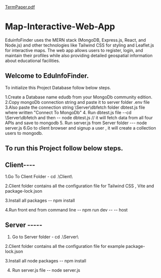 [TermPaper.pdf](https://github.com/user-attachments/files/18876089/TermPaper.pdf)
# Map-Interactive-Web-App
EduinfoFinder uses the MERN stack (MongoDB, Express.js, React, and Node.js) and other technologies like Tailwind CSS for styling and Leaflet.js for interactive maps. The web app allows users to register, login, and maintain their profiles while also providing detailed geospatial information about educational facilities.

Welcome to EduInfoFinder.
-------------------------
To initialize this Project Database follow below steps.

1.Create a Database name edudb from your MongoDb community edition.
2.Copy mongoDb connection string and paste it to server folder .env file 
3.Also paste the connection string \Server\dbfetch folder dbtest.js file where written "Connect To MongoDb"
4. Run dbtest.js file --cd \Server\dbfetch and then -- node dbtest.js // it will fetch data from all four APIs and save to mongodb
5. Run server.js from Server folder --- node server.js
6.Go to client browser and signup a user , it will create a collection users to mongodb.

To run this Project follow below steps.
---------------------------------------
Client----
--------------
1.Go To Client Folder - cd .\Client\

2.Client folder contains all the configuration file for Tailwind CSS , Vite and package-lock.json

3.Install all packages -- npm install 

4.Run front end from command line  -- npm run dev -- -- host


Server -----
---------------
1. Go to Server folder - cd .\Server\

2.Client folder contains all the configuration file for example package-lock.json

3.Install all node packages -- npm install 

4. Run server.js file -- node server.js


